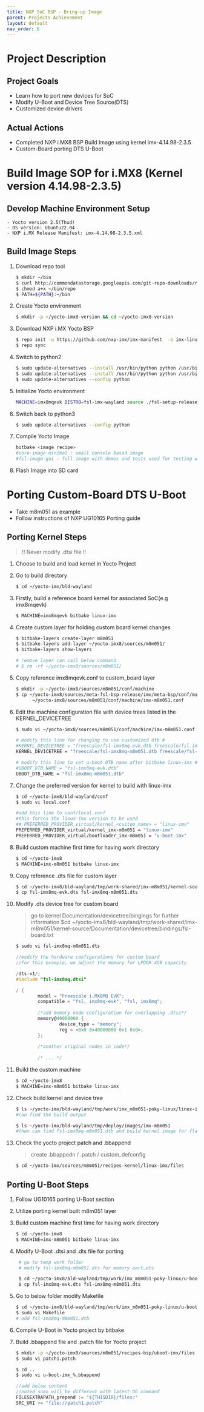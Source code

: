 ```yaml
---
title: NXP SoC BSP - Bring-up Image
parent: Projects Achievement
layout: default
nav_order: 6
---
```


# Project Description
## Project Goals
- Learn how to port new devices for SoC
- Modify U-Boot and Device Tree Source(DTS)
- Customized device drivers

## Actual Actions
- Completed NXP i.MX8 BSP Build Image using kernel imx-4.14.98-2.3.5
- Custom-Board porting DTS U-Boot

# Build Image SOP for i.MX8 (Kernel version 4.14.98-2.3.5)
## Develop Machine Environment Setup
    - Yocto version 2.5(Thud)
    - OS version: Ubuntu22.04
    - NXP i.MX Release Manifest: imx-4.14.98-2.3.5.xml

## Build Image Steps
1. Download repo tool
    ```bash
    $ mkdir ~/bin
    $ curl http://commondatastorage.googleapis.com/git-repo-downloads/repo  > ~/bin/repo
    $ chmod a+x ~/bin/repo
    $ PATH=${PATH}:~/bin
    ```
2. Create Yocto environment
    ```bash
    $ mkdir -p ~/yocto-imx8-version && cd ~/yocto-imx8-version
    ```
3. Download NXP i.MX Yocto BSP
    ```bash
    $ repo init -u https://github.com/nxp-imx/imx-manifest  -b imx-linux-sumo -m imx-4.14.98-2.3.5.xml
    $ repo sync
    ```
4. Switch to python2
    ```bash
    $ sudo update-alternatives --install /usr/bin/python python /usr/bin/python2 1
    $ sudo update-alternatives --install /usr/bin/python python /usr/bin/python3 2
    $ sudo update-alternatives --config python
    ```
5. Initialize Yocto environment
    ```bash
    MACHINE=imx8mqevk DISTRO=fsl-imx-wayland source ./fsl-setup-release.sh -b bld-wayland
    ```
6. Switch back to python3
    ```bash
    $ sudo update-alternatives --config python
    ```
7. Compile Yocto Image
    ```bash
    bitbake <image recipe>
    #core-image-minimal : small console based image
    #fsl-image-gui - full image with demos and tests used for testing with graphics, no QT.
    ```
8. Flash Image into SD card
    
# Porting Custom-Board DTS U-Boot
- Take m8m051 as example
- Follow instructions of NXP UG10165 Porting guide
  
## Porting Kernel Steps

> !! Never modify .dtsi file !!
>

1. Choose to build and load kernel in Yocto Project
2. Go to build directory
    ```bash
    $ cd ~/yocto-imx/bld-wayland
    ```
3. Firstly, build a reference board kernel for associated SoC(e.g imx8mqevk)
    ```bash
    $ MACHINE=imx8mqevk bitbake linux-imx
    ```
4. Create custom layer for holding custom board kernel changes
    ```bash
    $ bitbake-layers create-layer m8m051
    $ bitbake-layers add-layer ~/yocto-imx8/sources/m8m051/
    $ bitbake-layers show-layers
    
    # remove layer can call below command
    # $ rm -rf ~/yocto-imx8/sources/m8m051/
    ```
5. Copy reference imx8mqevk.conf to custom_board layer
    ```bash
    $ mkdir -p ~/yocto-imx8/sources/m8m051/conf/machine
    $ cp ~/yocto-imx8/sources/meta-fsl-bsp-release/imx/meta-bsp/conf/machine/imx8mqevk.conf\
          ~/yocto-imx8/sources/m8m051/conf/machine/imx-m8m051.conf
    ```
6. Edit the machine configuration file with device trees listed in the KERNEL_DEVICETREE
    ```bash
    $ sudo vi ~/yocto-imx8/sources/m8m051/conf/machine/imx-m8m051.conf
    ```
    ```bash
    # modify this line for changing to use customized dtb #
    #KERNEL_DEVICETREE = "freescale/fsl-imx8mq-evk.dtb freescale/fsl-imx8mq-evk-ak4497.dtb "
    KERNEL_DEVICETREE = "freescale/fsl-imx8mq-m8m051.dtb freescale/fsl-imx8mq-evk-ak4497.dtb "
    
    # modify this line to set u-boot DTB name after bitbake linux-imx #
    #UBOOT_DTB_NAME = "fsl-imx8mq-evk.dtb"
    UBOOT_DTB_NAME = "fsl-imx8mq-m8m051.dtb"
    ```
7. Change the preferred version for kernel to build with linux-imx
    ```bash
    $ cd ~/yocto-imx8/bld-wayland/conf
    $ sudo vi local.conf
    ```
    
    ```bash
    #add this line to conf/local.conf
    #this forces the linux-imx version to be used
    ## PREFERRED_PROVIDER_virtual/kernel_<custom_name> = "linux-imx"
    PREFERRED_PROVIDER_virtual/kernel_imx-m8m051 = "linux-imx"
    PREFERRED_PROVIDER_virtual/bootloader_imx-m8m051 = "u-boot-imx"
    ```
8. Build custom machine first time for having work directory
    
    ```bash
    $ cd ~/yocto-imx8
    $ MACHINE=imx-m8m051 bitbake linux-imx
    ```
9. Copy reference .dts file for custom layer
    ```bash
    $ cd ~/yocto-imx8/bld-wayland/tmp/work-shared/imx-m8m051/kernel-source/arch/arm64/boot/dts/freescale
    $ cp fsl-imx8mq-evk.dts fsl-imx8mq-m8m051.dts
    ```
10. Modify .dts device tree for custom board
    
    > go to kernel Documentation/devicetree/bingings for further information
    $cd ~/yocto-imx8/bld-wayland/tmp/work-shared/imx-m8m051/kernel-source/Documentation/devicetree/bindings/fsl-board.txt
    > 
    
    ```bash
    $ sudo vi fsl-imx8mq-m8m051.dts
    ```
    
    ```c
    //modify the hardware configurations for custom board
    //for this example, we adjust the memory for LPDDR 4GB capacity
    
    /dts-v1/;
    #include "fsl-imx8mq.dtsi"
    
    / {
    		model = "Freescale i.MX8MQ EVK";
    		compatible = "fsl, imx8mq-evk", "fsl, imx8mq";
    		
    		/*add memory node configuration for overlapping .dtsi*/
    		memory@40000000 {
    				device_type = "memory";
    				reg = <0x0 0x40000000 0x1 0x0>;
    		};
    		
    		/*another original nodes in code*/
    		
    		/* ... */
    
    ```
12. Build the custom machine
    ```bash
    $ cd ~/yocto-imx8
    $ MACHINE=imx-m8m051 bitbake linux-imx
    ```
13. Check build kernel and device tree
    ```bash
    $ ls ~/yocto-imx/bld-wayland/tmp/work/imx_m8m051-poky-linux/linux-imx/4.14.08-r0
    #can find the build output
    
    $ ls ~/yocto-imx/bld-wayland/tmp/deploy/images/imx-m8m051
    #then can find fsl-imx8mq-m8m051.dtb and build kernel image for flashing
    ```
14. Check the yocto project patch and .bbappend
    > create .bbappedn / .patch / custom_defconfig
    >
    
    ```bash
    $ cd ~/yocto-imx/sources/m8m051/recipes-kernel/linux-imx/files
    ```
    
## Porting U-Boot Steps
1. Follow UG10165 porting U-Boot section
2. Utilize porting kernel built m8m051 layer
3. Build custom machine first time for having work directory
   ```bash
   $ cd ~/yocto-imx8
   $ MACHINE=imx-m8m051 bitbake linux-imx
   ```
4. Modify U-Boot .dtsi and .dts file for porting
   ```bash
    # go to temp work folder
    # modify fsl-imx8mq-m8m051.dts for memory uart…etc
   
    $ cd ~/yocto-imx8/bld-wayland/tmp/work/imx_m8m051-poky-linux/u-boot-imx/2018.03-r0/git/arch/arm/dts
    $ cp fsl-imx8mq-evk.dts fsl-imx8mq-m8m051.dts
   ```
5. Go to below folder modify Makefile
    ```bash
    $ cd ~/yocto-imx8/bld-wayland/tmp/work/imx_m8m051-poky-linux/u-boot-imx/2018.03-r0/build/imx8mq_evk_config/source/arch/arm/dts/
    $ sudo vi Makefile
    # add fsl-imx8mq-m8m051.dtb
    ```
6. Compile U-Boot in Yocto project by bitbake
7. Build .bbappend file and .patch file for Yocto project
    ```bash
    $ mkdir -p ~/yocto-imx8/sources/m8m051/recipes-bsp/uboot-imx/files
    $ sudo vi patch1.patch
    ```

    ```bash
    $ cd ..
    $ sudo vi u-boot-imx_%.bbappend
    ```
    
    ```c
    //add below content
    //noted sumo will be different with latest UG command
    FILESEXTRAPATH_prepend := "${THISDIR}/files:"
    SRC_URI += "file://patch1.patch"
    ```
